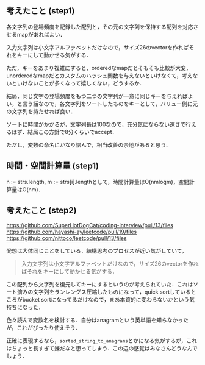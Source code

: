 ## 考えたこと (step1)
各文字列の登場頻度を記録した配列と，その元の文字列を保持する配列を対応させるmapがあればよい．

入力文字列は小文字アルファベットだけなので，サイズ26のvectorを作ればそれをキーにして動かせる気がする．

ただ，キーをあまり複雑にすると，orderedなmapだとそもそも比較が大変，unorderedなmapだとカスタムのハッシュ関数を与えないといけなくて，考えないといけないことが多くなって嬉しくない，どうするか．

結局，同じ文字の登場頻度をもつ二つの文字列が一意に同じキーを与えればよい，と言う話なので，各文字列をソートしたものをキーとして，バリュー側に元の文字列を持たせれば良い．

ソートに時間がかかるが，文字列長は100なので，充分気にならない速さで行えるはず．結局この方針で8分くらいでaccept．

ただし，変数の命名にかなり悩んで，相当改善の余地があると思う．

## 時間・空間計算量 (step1)
n := strs.length, m := strs[i].lengthとして，時間計算量はO(nmlogm)，空間計算量はO(nm)．

## 考えたこと (step2)
https://github.com/SuperHotDogCat/coding-interview/pull/13/files
https://github.com/hayashi-ay/leetcode/pull/19/files
https://github.com/nittoco/leetcode/pull/13/files

発想は大体同じことをしている．結構思考のプロセスが近い気がしていて，

> 入力文字列は小文字アルファベットだけなので，サイズ26のvectorを作ればそれをキーにして動かせる気がする．

この配列から文字列を復元してキーにするというのが考えられていた．これはソート済みの文字列をランレングス圧縮したものになって，quick sortしているところがbucket sortになってるだけなので，まあ本質的に変わらないかという気持ちになった．

色々読んで変数名を検討する．自分はanagramという英単語を知らなかったが，これがぴったり使えそう．

正確に表現するなら，`sorted_string_to_anagrams`とかになる気がするが，これはちょっと長すぎて嫌だなと思ってしまう．この辺の感覚はみなさんどうなんでしょう．
